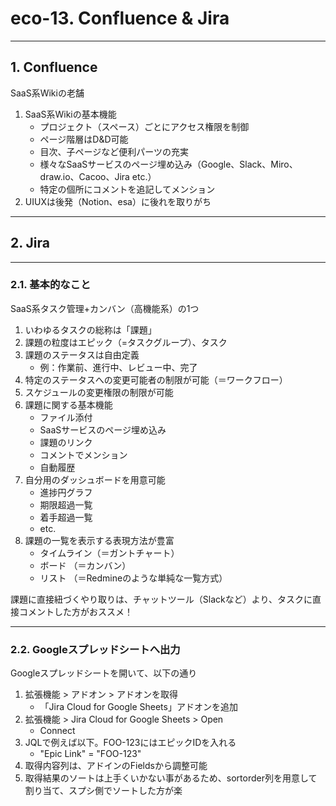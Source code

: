 # eco-13. Confluence & Jira
________________________________________
## 1. Confluence

SaaS系Wikiの老舗

1. SaaS系Wikiの基本機能
    - プロジェクト（スペース）ごとにアクセス権限を制御
    - ページ階層はD&D可能
    - 目次、子ページなど便利パーツの充実
    - 様々なSaaSサービスのページ埋め込み（Google、Slack、Miro、draw.io、Cacoo、Jira etc.）
    - 特定の個所にコメントを追記してメンション
2. UIUXは後発（Notion、esa）に後れを取りがち

________________________________________
## 2. Jira
________________________________________
### 2.1. 基本的なこと

SaaS系タスク管理+カンバン（高機能系）の1つ


1. いわゆるタスクの総称は「課題」
2. 課題の粒度はエピック（=タスクグループ）、タスク
3. 課題のステータスは自由定義
    - 例：作業前、進行中、レビュー中、完了
4. 特定のステータスへの変更可能者の制限が可能（＝ワークフロー）
5. スケジュールの変更権限の制限が可能
6. 課題に関する基本機能
    - ファイル添付
    - SaaSサービスのページ埋め込み
    - 課題のリンク
    - コメントでメンション
    - 自動履歴
7. 自分用のダッシュボードを用意可能
    - 進捗円グラフ
    - 期限超過一覧
    - 着手超過一覧
    - etc.
8. 課題の一覧を表示する表現方法が豊富
    - タイムライン（＝ガントチャート）
    - ボード （＝カンバン）
    - リスト （＝Redmineのような単純な一覧方式）

課題に直接紐づくやり取りは、チャットツール（Slackなど）より、タスクに直接コメントした方がおススメ！

________________________________________
### 2.2. Googleスプレッドシートへ出力

Googleスプレッドシートを開いて、以下の通り

1. 拡張機能 > アドオン > アドオンを取得
    - 「Jira Cloud for Google Sheets」アドオンを追加
2. 拡張機能 > Jira Cloud for Google Sheets > Open
    - Connect
3. JQLで例えば以下。FOO-123にはエピックIDを入れる
    - "Epic Link" = "FOO-123"
4. 取得内容列は、アドインのFieldsから調整可能
5. 取得結果のソートは上手くいかない事があるため、sortorder列を用意して割り当て、スプシ側でソートした方が楽
    